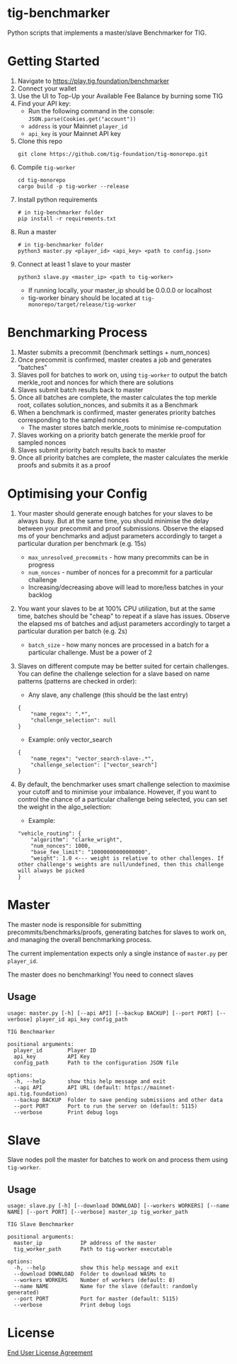 # tig-benchmarker

Python scripts that implements a master/slave Benchmarker for TIG. 

# Getting Started

1. Navigate to https://play.tig.foundation/benchmarker
2. Connect your wallet
3. Use the UI to Top-Up your Available Fee Balance by burning some TIG
4. Find your API key: 
    * Run the following command in the console: `JSON.parse(Cookies.get("account"))`
    * `address` is your Mainnet `player_id`
    * `api_key` is your Mainnet API key
5. Clone this repo
    ```
    git clone https://github.com/tig-foundation/tig-monorepo.git
    ```
6. Compile `tig-worker`
    ```
    cd tig-monorepo
    cargo build -p tig-worker --release
    ```
7. Install python requirements
    ```
    # in tig-benchmarker folder
    pip install -r requirements.txt
    ```
8. Run a master
    ```
    # in tig-benchmarker folder
    python3 master.py <player_id> <api_key> <path to config.json>
    ```
9. Connect at least 1 slave to your master
    ```
    python3 slave.py <master_ip> <path to tig-worker>
    ```
    * If running locally, your master_ip should be 0.0.0.0 or localhost
    * tig-worker binary should be located at `tig-monorepo/target/release/tig-worker`

# Benchmarking Process

1. Master submits a precommit (benchmark settings + num_nonces)
2. Once precommit is confirmed, master creates a job and generates "batches"
3. Slaves poll for batches to work on, using `tig-worker` to output the batch merkle_root and nonces for which there are solutions
4. Slaves submit batch results back to master
5. Once all batches are complete, the master calculates the top merkle root, collates solution_nonces, and submits it as a Benchmark
6. When a benchmark is confirmed, master generates priority batches corresponding to the sampled nonces
    * The master stores batch merkle_roots to minimise re-computation
7. Slaves working on a priority batch generate the merkle proof for sampled nonces
8. Slaves submit priority batch results back to master
9. Once all priority batches are complete, the master calculates the merkle proofs and submits it as a proof

# Optimising your Config

1. Your master should generate enough batches for your slaves to be always busy. But at the same time, you should minimise the delay between your precommit and proof submissions. Observe the elapsed ms of your benchmarks and adjust parameters accordingly to target a particular duration per benchmark (e.g. 15s)
    * `max_unresolved_precommits` - how many precommits can be in progress
    * `num_nonces` - number of nonces for a precommit for a particular challenge
    * Increasing/decreasing above will lead to more/less batches in your backlog

2. You want your slaves to be at 100% CPU utilization, but at the same time, batches should be "cheap" to repeat if a slave has issues. Observe the elapsed ms of batches and adjust parameters accordingly to target a particular duration per batch (e.g. 2s)
    * `batch_size` - how many nonces are processed in a batch for a particular challenge. Must be a power of 2

3. Slaves on different compute may be better suited for certain challenges. You can define the challenge selection for a slave based on name patterns (patterns are checked in order):
    * Any slave, any challenge (this should be the last entry)
    ```
    {
        "name_regex": ".*",
        "challenge_selection": null
    }
    ```
    * Example: only vector_search
    ```
    {
        "name_regex": "vector_search-slave-.*",
        "challenge_selection": ["vector_search"]
    }
    ```

4. By default, the benchmarker uses smart challenge selection to maximise your cutoff and to minimise your imbalance. However, if you want to control the chance of a particular challenge being selected, you can set the weight in the algo_selection:
    * Example:
    ```
    "vehicle_routing": {
        "algorithm": "clarke_wright",
        "num_nonces": 1000,
        "base_fee_limit": "10000000000000000",
        "weight": 1.0 <--- weight is relative to other challenges. If other challenge's weights are null/undefined, then this challenge will always be picked
    }
    ```

# Master

The master node is responsible for submitting precommits/benchmarks/proofs, generating batches for slaves to work on, and managing the overall benchmarking process.

The current implementation expects only a single instance of `master.py` per `player_id`.

The master does no benchmarking! You need to connect slaves

## Usage

```
usage: master.py [-h] [--api API] [--backup BACKUP] [--port PORT] [--verbose] player_id api_key config_path

TIG Benchmarker

positional arguments:
  player_id        Player ID
  api_key          API Key
  config_path      Path to the configuration JSON file

options:
  -h, --help       show this help message and exit
  --api API        API URL (default: https://mainnet-api.tig.foundation)
  --backup BACKUP  Folder to save pending submissions and other data
  --port PORT      Port to run the server on (default: 5115)
  --verbose        Print debug logs
```

# Slave

Slave nodes poll the master for batches to work on and process them using `tig-worker`.

## Usage

```
usage: slave.py [-h] [--download DOWNLOAD] [--workers WORKERS] [--name NAME] [--port PORT] [--verbose] master_ip tig_worker_path

TIG Slave Benchmarker

positional arguments:
  master_ip            IP address of the master
  tig_worker_path      Path to tig-worker executable

options:
  -h, --help           show this help message and exit
  --download DOWNLOAD  Folder to download WASMs to
  --workers WORKERS    Number of workers (default: 8)
  --name NAME          Name for the slave (default: randomly generated)
  --port PORT          Port for master (default: 5115)
  --verbose            Print debug logs
```

# License

[End User License Agreement](../docs/agreements/end_user_license_agreement.pdf)
